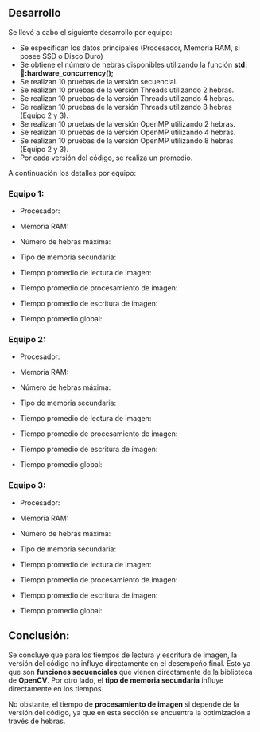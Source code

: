 ## Desarrollo
Se llevó a cabo el siguiente desarrollo por equipo:
* Se especifican los datos principales (Procesador, Memoria RAM, si posee SSD o Disco Duro)
* Se obtiene el número de hebras disponibles utilizando la función **std::thread::hardware_concurrency();**
* Se realizan 10 pruebas de la versión secuencial.
* Se realizan 10 pruebas de la versión Threads utilizando 2 hebras.
* Se realizan 10 pruebas de la versión Threads utilizando 4 hebras.
* Se realizan 10 pruebas de la versión Threads utilizando 8 hebras (Equipo 2 y 3).
* Se realizan 10 pruebas de la versión OpenMP utilizando 2 hebras.
* Se realizan 10 pruebas de la versión OpenMP utilizando 4 hebras.
* Se realizan 10 pruebas de la versión OpenMP utilizando 8 hebras (Equipo 2 y 3).
* Por cada versión del código, se realiza un promedio.

A continuación los detalles por equipo:

### Equipo 1:

* Procesador:
* Memoria RAM:
* Número de hebras máxima:
* Tipo de memoria secundaria:

* Tiempo promedio de lectura de imagen:
* Tiempo promedio de procesamiento de imagen:
* Tiempo promedio de escritura de imagen:
* Tiempo promedio global:

### Equipo 2:

* Procesador:
* Memoria RAM:
* Número de hebras máxima:
* Tipo de memoria secundaria:

* Tiempo promedio de lectura de imagen:
* Tiempo promedio de procesamiento de imagen:
* Tiempo promedio de escritura de imagen:
* Tiempo promedio global:

### Equipo 3:

* Procesador:
* Memoria RAM:
* Número de hebras máxima:
* Tipo de memoria secundaria:

* Tiempo promedio de lectura de imagen:
* Tiempo promedio de procesamiento de imagen:
* Tiempo promedio de escritura de imagen:
* Tiempo promedio global:

## Conclusión:

Se concluye que para los tiempos de lectura y escritura de imagen, la versión del código no influye directamente en el desempeño final. Esto ya que son **funciones secuenciales** que vienen directamente de la biblioteca de **OpenCV**. Por otro lado, el **tipo de memoria secundaria** influye directamente en los tiempos.

No obstante, el tiempo de **procesamiento de imagen** si depende de la versión del código, ya que en esta sección se encuentra la optimización a través de hebras.